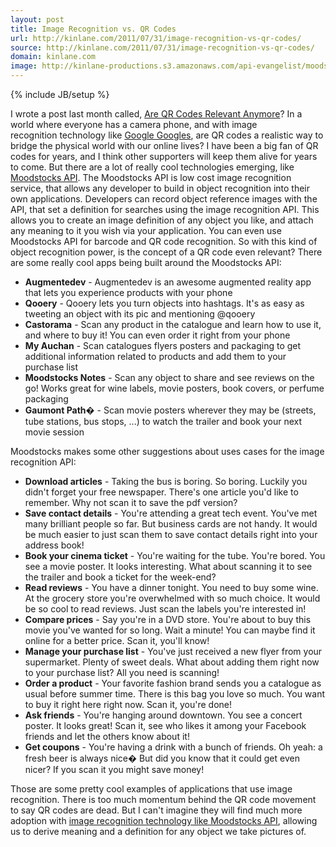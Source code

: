 ```yaml
---
layout: post
title: Image Recognition vs. QR Codes
url: http://kinlane.com/2011/07/31/image-recognition-vs-qr-codes/
source: http://kinlane.com/2011/07/31/image-recognition-vs-qr-codes/
domain: kinlane.com
image: http://kinlane-productions.s3.amazonaws.com/api-evangelist/moodstocks/Moodstocks-Logo.png
---
```

{% include JB/setup %}<p><!DOCTYPE html PUBLIC "-//W3C//DTD XHTML 1.0 Transitional//EN"
    "http://www.w3.org/TR/xhtml1/DTD/xhtml1-transitional.dtd">
<html xmlns="http://www.w3.org/1999/xhtml">
  <head>
    <title></title>
  </head>
  <body>
    <img style="padding: 15px;" src="http://kinlane-productions.s3.amazonaws.com/api-evangelist/moodstocks/Moodstocks-Logo.png" alt="" align="right" />I wrote a post last month called, <a title=
    "Are QR Codes Relevant Anymore" href="http://www.kinlane.com/2011/06/are-qr-codes-relevant-anymore/">Are QR Codes Relevant Anymore</a>? In a world where everyone has a camera phone, and with
    image recognition technology like <a title="Google Googles" href="http://www.google.com/mobile/goggles/">Google Googles</a>, are QR codes a realistic way to bridge the physical world with our
    online lives? I have been a big fan of QR codes for years, and I think other supporters will keep them alive for years to come. But there are a lot of really cool technologies emerging, like
    <a title="Moodstocks API" href="https://github.com/Moodstocks/moodstocks-api/wiki/api-v2-doc">Moodstocks API</a>. The Moodstocks API is low cost image recognition service, that allows any
    developer to build in object recognition into their own applications. Developers can record object reference images with the API, that set a definition for searches using the image recognition
    API. This allows you to create an image definition of any object you like, and attach any meaning to it you wish via your application. You can even use Moodstocks API for barcode and QR code
    recognition. So with this kind of object recognition power, is the concept of a QR code even relevant? There are some really cool apps being built around the Moodstocks API:
    <ul class="mainlist">
      <li>
        <strong>Augmentedev</strong> - Augmentedev is an awesome augmented reality app that lets you experience products with your phone
      </li>
      <li>
        <strong>Qooery</strong> - Qooery lets you turn objects into hashtags. It's as easy as tweeting an object with its pic and mentioning @qooery
      </li>
      <li>
        <strong>Castorama</strong> - Scan any product in the catalogue and learn how to use it, and where to buy it! You can even order it right from your phone
      </li>
      <li>
        <strong>My Auchan</strong> - Scan catalogues flyers posters and packaging to get additional information related to products and add them to your purchase list
      </li>
      <li>
        <strong>Moodstocks Notes</strong> - Scan any object to share and see reviews on the go! Works great for wine labels, movie posters, book covers, or perfume packaging
      </li>
      <li>
        <strong>Gaumont Path�</strong> - Scan movie posters wherever they may be (streets, tube stations, bus stops, ...) to watch the trailer and book your next movie session
      </li>
    </ul>Moodstocks makes some other suggestions about uses cases for the image recognition API:<img style="padding: 15px;" src=
    "http://kinlane-productions.s3.amazonaws.com/api-evangelist/moodstocks/Moodstocks-Mobile-Search.png" alt="" align="right" />
    <ul class="mainlist">
      <li>
        <strong>Download articles</strong> - Taking the bus is boring. So boring. Luckily you didn't forget your free newspaper. There's one article you'd like to remember. Why not scan it to save
        the pdf version?
      </li>
      <li>
        <strong>Save contact details</strong> - You're attending a great tech event. You've met many brilliant people so far. But business cards are not handy. It would be much easier to just scan
        them to save contact details right into your address book!
      </li>
      <li>
        <strong>Book your cinema ticket</strong> - You're waiting for the tube. You're bored. You see a movie poster. It looks interesting. What about scanning it to see the trailer and book a ticket
        for the week-end?
      </li>
      <li>
        <strong>Read reviews</strong> - You have a dinner tonight. You need to buy some wine. At the grocery store you're overwhelmed with so much choice. It would be so cool to read reviews. Just
        scan the labels you're interested in!
      </li>
      <li>
        <strong>Compare prices</strong> - Say you're in a DVD store. You're about to buy this movie you've wanted for so long. Wait a minute! You can maybe find it online for a better price. Scan it,
        you'll know!
      </li>
      <li>
        <strong>Manage your purchase list</strong> - You've just received a new flyer from your supermarket. Plenty of sweet deals. What about adding them right now to your purchase list? All you
        need is scanning!
      </li>
      <li>
        <strong>Order a product</strong> - Your favorite fashion brand sends you a catalogue as usual before summer time. There is this bag you love so much. You want to buy it right here right now.
        Scan it, you're done!
      </li>
      <li>
        <strong>Ask friends</strong> - You're hanging around downtown. You see a concert poster. It looks great! Scan it, see who likes it among your Facebook friends and let the others know about
        it!
      </li>
      <li>
        <strong>Get coupons</strong> - You're having a drink with a bunch of friends. Oh yeah: a fresh beer is always nice� But did you know that it could get even nicer? If you scan it you might
        save money!
      </li>
    </ul>Those are some pretty cool examples of applications that use image recognition. There is too much momentum behind the QR code movement to say QR codes are dead. But I can't imagine they will
    find much more adoption with <a title="image recognition technology like Moodstocks API" href="http://www.moodstocks.com/">image recognition technology like Moodstocks API</a>, allowing us to
    derive meaning and a definition for any object we take pictures of.
  </body>
</html></p>
